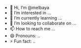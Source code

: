 - 👋 Hi, I’m @melbaya
- 👀 I’m interested in ...
- 🌱 I’m currently learning ...
- 💞️ I’m looking to collaborate on ...
- 📫 How to reach me ...
- 😄 Pronouns: ..
- ⚡ Fun fact: ..

<!---
melbaya/melbaya is a ✨ special ✨ repository because its `README.md` (this file) appears on your GitHub profile.
You can click the Preview link to take a look at your changes.
--->
